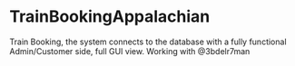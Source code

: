 # TrainBookingAppalachian
Train Booking, the system connects to the database with a fully functional Admin/Customer side, full GUI view.  Working with @3bdelr7man

